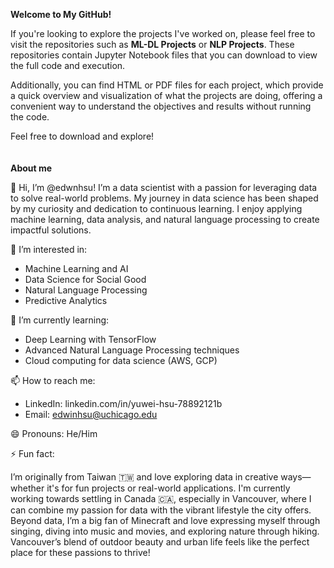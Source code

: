 **Welcome to My GitHub!**

If you're looking to explore the projects I've worked on, please feel free to visit the repositories such as **ML-DL Projects** or **NLP Projects**. These repositories contain Jupyter Notebook files that you can download to view the full code and execution.

Additionally, you can find HTML or PDF files for each project, which provide a quick overview and visualization of what the projects are doing, offering a convenient way to understand the objectives and results without running the code.

Feel free to download and explore!
<br>
<br>
<br>
**About me**

👋 Hi, I’m @edwnhsu!
I’m a data scientist with a passion for leveraging data to solve real-world problems. My journey in data science has been shaped by my curiosity and dedication to continuous learning. I enjoy applying machine learning, data analysis, and natural language processing to create impactful solutions.

👀 I’m interested in:

* Machine Learning and AI
* Data Science for Social Good
* Natural Language Processing
* Predictive Analytics

🌱 I’m currently learning:

* Deep Learning with TensorFlow
* Advanced Natural Language Processing techniques
* Cloud computing for data science (AWS, GCP)

📫 How to reach me:

* LinkedIn: linkedin.com/in/yuwei-hsu-78892121b
* Email: edwinhsu@uchicago.edu

😄 Pronouns: He/Him

⚡ Fun fact: 

I’m originally from Taiwan 🇹🇼 and love exploring data in creative ways—whether it's for fun projects or real-world applications. I'm currently working towards settling in Canada 🇨🇦, especially in Vancouver, where I can combine my passion for data with the vibrant lifestyle the city offers. Beyond data, I’m a big fan of Minecraft and love expressing myself through singing, diving into music and movies, and exploring nature through hiking. Vancouver’s blend of outdoor beauty and urban life feels like the perfect place for these passions to thrive!
<!---
edwnhsu/edwnhsu is a ✨ special ✨ repository because its `README.md` (this file) appears on your GitHub profile.
You can click the Preview link to take a look at your changes.
--->
